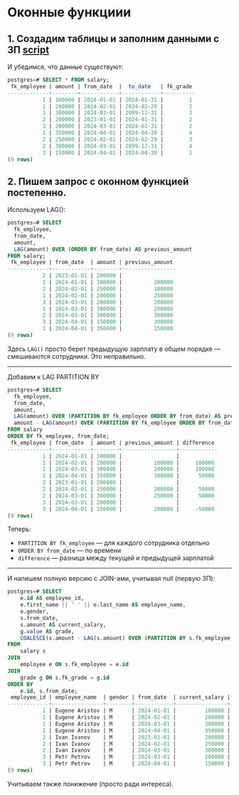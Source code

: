 # Оконные функциии


## 1. Создадим таблицы и заполним данными с ЗП [script](https://www.db-fiddle.com/f/eQ8zNtAFY88i8nB4GRB65V/0)

И убедимся, что данные существуют:

```sql
postgres=# SELECT * FROM salary;
 fk_employee | amount | from_date  |  to_date   | fk_grade
-------------+--------+------------+------------+----------
           1 | 100000 | 2024-01-01 | 2024-01-31 |        1
           1 | 200000 | 2024-02-01 | 2024-02-29 |        2
           1 | 300000 | 2024-03-01 | 2099-12-31 |        3
           2 | 200000 | 2023-01-01 | 2024-01-31 |        2
           3 | 200000 | 2024-03-01 | 2024-01-31 |        2
           1 | 350000 | 2024-04-01 | 2024-04-30 |        4
           2 | 250000 | 2024-02-01 | 2024-02-29 |        3
           2 | 300000 | 2024-03-01 | 2099-12-31 |        4
           3 | 150000 | 2024-04-01 | 2024-04-30 |        1
(9 rows)
```


## 2. Пишем запрос с оконном функцией постепенно.


Используем LAG():
```sql
postgres=# SELECT
  fk_employee,
  from_date,
  amount,
  LAG(amount) OVER (ORDER BY from_date) AS previous_amount
FROM salary;
 fk_employee | from_date  | amount | previous_amount
-------------+------------+--------+-----------------
           2 | 2023-01-01 | 200000 |
           1 | 2024-01-01 | 100000 |          200000
           2 | 2024-02-01 | 250000 |          100000
           1 | 2024-02-01 | 200000 |          250000
           3 | 2024-03-01 | 200000 |          200000
           1 | 2024-03-01 | 300000 |          200000
           2 | 2024-03-01 | 300000 |          300000
           3 | 2024-04-01 | 150000 |          300000
           1 | 2024-04-01 | 350000 |          150000
(9 rows)
```

Здесь `LAG()` просто берет предыдущую зарплату в общем порядке — смешиваются сотрудники. Это неправильно.

----

Добавим к LAG  PARTITION BY
```sql
postgres=# SELECT
  fk_employee,
  from_date,
  amount,
  LAG(amount) OVER (PARTITION BY fk_employee ORDER BY from_date) AS previous_amount,
  amount - LAG(amount) OVER (PARTITION BY fk_employee ORDER BY from_date) AS difference
FROM salary
ORDER BY fk_employee, from_date;
 fk_employee | from_date  | amount | previous_amount | difference
-------------+------------+--------+-----------------+------------
           1 | 2024-01-01 | 100000 |                 |
           1 | 2024-02-01 | 200000 |          100000 |     100000
           1 | 2024-03-01 | 300000 |          200000 |     100000
           1 | 2024-04-01 | 350000 |          300000 |      50000
           2 | 2023-01-01 | 200000 |                 |
           2 | 2024-02-01 | 250000 |          200000 |      50000
           2 | 2024-03-01 | 300000 |          250000 |      50000
           3 | 2024-03-01 | 200000 |                 |
           3 | 2024-04-01 | 150000 |          200000 |     -50000
(9 rows)
```

Теперь:
- `PARTITION BY fk_employee` — для каждого сотрудника отдельно
- `ORDER BY from_date` — по времени
- `difference` — разница между текущей и предыдущей зарплатой

---

И напишем полную версию с JOIN-ами, учитывая null (первую ЗП):

```sql
postgres=# SELECT
    e.id AS employee_id,
    e.first_name || ' ' || e.last_name AS employee_name,
    e.gender,
    s.from_date,
    s.amount AS current_salary,
    g.value AS grade,
    COALESCE(s.amount - LAG(s.amount) OVER (PARTITION BY s.fk_employee ORDER BY s.from_date), 0) AS salary_difference
FROM
    salary s
JOIN
    employee e ON s.fk_employee = e.id
JOIN
    grade g ON s.fk_grade = g.id
ORDER BY
    e.id, s.from_date;
 employee_id | employee_name  | gender | from_date  | current_salary | grade  | salary_difference
-------------+----------------+--------+------------+----------------+--------+-------------------
           1 | Eugene Aristov | M      | 2024-01-01 |         100000 | junior |                 0
           1 | Eugene Aristov | M      | 2024-02-01 |         200000 | middle |            100000
           1 | Eugene Aristov | M      | 2024-03-01 |         300000 | senoir |            100000
           1 | Eugene Aristov | M      | 2024-04-01 |         350000 | lead   |             50000
           2 | Ivan Ivanov    | M      | 2023-01-01 |         200000 | middle |                 0
           2 | Ivan Ivanov    | M      | 2024-02-01 |         250000 | senoir |             50000
           2 | Ivan Ivanov    | M      | 2024-03-01 |         300000 | lead   |             50000
           3 | Petr Petrov    | M      | 2024-03-01 |         200000 | middle |                 0
           3 | Petr Petrov    | M      | 2024-04-01 |         150000 | junior |            -50000
(9 rows)
```

Учитываем также понижение (просто ради интереса).
